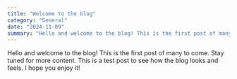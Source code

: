 ```yaml
---
title: "Welcome to the blog"
category: "General"
date: "2024-11-09"
summary: "Hello and welcome to the blog! This is the first post of many to come. Stay tuned for more content."
---
```


Hello and welcome to the blog! This is the first post of many to come. Stay tuned for more content. This is a test post to see how the blog looks and feels. I hope you enjoy it!